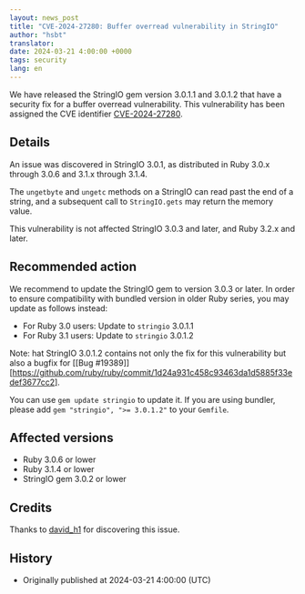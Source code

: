 ```yaml
---
layout: news_post
title: "CVE-2024-27280: Buffer overread vulnerability in StringIO"
author: "hsbt"
translator:
date: 2024-03-21 4:00:00 +0000
tags: security
lang: en
---
```


We have released the StringIO gem version 3.0.1.1 and 3.0.1.2 that have a security fix for a buffer overread vulnerability.
This vulnerability has been assigned the CVE identifier [CVE-2024-27280](https://www.cve.org/CVERecord?id=CVE-2024-27280).

## Details

An issue was discovered in StringIO 3.0.1, as distributed in Ruby 3.0.x through 3.0.6 and 3.1.x through 3.1.4.

The `ungetbyte` and `ungetc` methods on a StringIO can read past the end of a string, and a subsequent call to `StringIO.gets` may return the memory value.

This vulnerability is not affected StringIO 3.0.3 and later, and Ruby 3.2.x and later.

## Recommended action

We recommend to update the StringIO gem to version 3.0.3 or later. In order to ensure compatibility with bundled version in older Ruby series, you may update as follows instead:

* For Ruby 3.0 users: Update to `stringio` 3.0.1.1
* For Ruby 3.1 users: Update to `stringio` 3.0.1.2

Note: hat StringIO 3.0.1.2 contains not only the fix for this vulnerability but also a bugfix for [[Bug #19389]][https://github.com/ruby/ruby/commit/1d24a931c458c93463da1d5885f33edef3677cc2].

You can use `gem update stringio` to update it. If you are using bundler, please add `gem "stringio", ">= 3.0.1.2"` to your `Gemfile`.

## Affected versions

* Ruby 3.0.6 or lower
* Ruby 3.1.4 or lower
* StringIO gem 3.0.2 or lower

## Credits

Thanks to [david_h1](https://hackerone.com/david_h1?type=user) for discovering this issue.

## History

* Originally published at 2024-03-21 4:00:00 (UTC)

